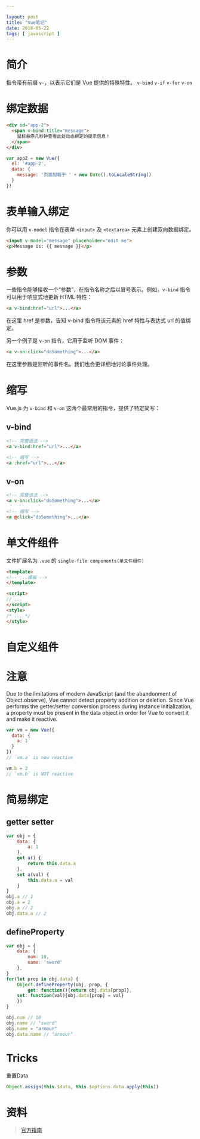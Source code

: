 ```yaml
---

layout: post
title: "Vue笔记"
date: 2018-05-22
tags: [ javascript ]
---
```

# 简介
指令带有前缀 `v-`，以表示它们是 Vue 提供的特殊特性。
`v-bind` `v-if` `v-for` `v-on`
# 绑定数据
```html
<div id="app-2">
  <span v-bind:title="message">
    鼠标悬停几秒钟查看此处动态绑定的提示信息！
  </span>
</div>
```
```js
var app2 = new Vue({
  el: '#app-2',
  data: {
    message: '页面加载于 ' + new Date().toLocaleString()
  }
})
```
# 表单输入绑定
你可以用 `v-model` 指令在表单 `<input>` 及 `<textarea>` 元素上创建双向数据绑定。
```html
<input v-model="message" placeholder="edit me">
<p>Message is: {{ message }}</p>
```
# 参数
一些指令能够接收一个“参数”，在指令名称之后以冒号表示。例如，`v-bind` 指令可以用于响应式地更新 HTML 特性：
```html
<a v-bind:href="url">...</a>
```
在这里 href 是参数，告知 v-bind 指令将该元素的 href 特性与表达式 url 的值绑定。

另一个例子是 `v-on` 指令，它用于监听 DOM 事件：
```html
<a v-on:click="doSomething">...</a>
```
在这里参数是监听的事件名。我们也会更详细地讨论事件处理。

# 缩写
Vue.js 为 `v-bind` 和 `v-on` 这两个最常用的指令，提供了特定简写：
## v-bind
```html
<!-- 完整语法 -->
<a v-bind:href="url">...</a>

<!-- 缩写 -->
<a :href="url">...</a>
```
## v-on
```html
<!-- 完整语法 -->
<a v-on:click="doSomething">...</a>

<!-- 缩写 -->
<a @click="doSomething">...</a>
```

# 单文件组件
文件扩展名为 `.vue` 的 `single-file components(单文件组件)`

```html
<template>
<!-- ...模板 -->
</template>

<script>
// ...
</script>
<style>
/* ... */
</style>
```

# 自定义组件

# 注意
Due to the limitations of modern JavaScript (and the abandonment of Object.observe), Vue cannot detect property addition or deletion. Since Vue performs the getter/setter conversion process during instance initialization, a property must be present in the data object in order for Vue to convert it and make it reactive. 

```js
var vm = new Vue({
  data: {
    a: 1
  }
})
// `vm.a` is now reactive

vm.b = 2
// `vm.b` is NOT reactive
```

# 简易绑定

## getter setter

```js
var obj = {
    data: {
        a: 1
    },
    get a() {
        return this.data.a
    },
    set a(val) {
        this.data.a = val
    }
}
obj.a // 1
obj.a = 2
obj.a // 2
obj.data.a // 2
```

## defineProperty

```js
var obj = {
    data: {
        num: 10,
        name: 'sword'
    },
}
for(let prop in obj.data) {
    Object.defineProperty(obj, prop, {
        get: function(){return obj.data[prop]},
    set: function(val){obj.data[prop] = val}
    })
}

obj.num // 10
obj.name // "sword"
obj.name = "armour"
obj.data.name // "armour"
```

# Tricks
重置Data
```js
Object.assign(this.$data, this.$options.data.apply(this))
```

# 资料

> [官方指南](https://cn.vuejs.org/v2/guide/)